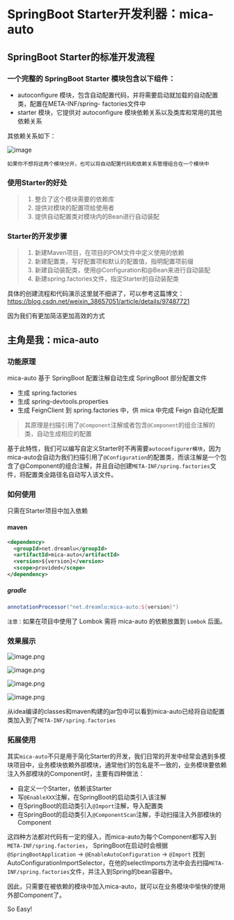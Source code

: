# SpringBoot Starter开发利器：mica-auto

## SpringBoot Starter的标准开发流程

### 一个完整的 SpringBoot Starter 模块包含以下组件：
- autoconfigure 模块，包含自动配置代码，并将需要启动就加载的自动配置类，配置在META-INF/spring- factories文件中
- starter 模块，它提供对 autoconfigure 模块依赖关系以及类库和常用的其他依赖关系

其依赖关系如下：  

![image](https://user-images.githubusercontent.com/46550155/127732500-e980c561-0cb0-4cfa-9bf6-fdc890c94f04.png)

`如果你不想将这两个模块分开，也可以将自动配置代码和依赖关系管理组合在一个模块中`

### 使用Starter的好处
> 1. 整合了这个模块需要的依赖库
> 2. 提供对模块的配置项给使用者
> 3. 提供自动配置类对模块内的Bean进行自动装配

### Starter的开发步骤
> 1. 新建Maven项目，在项目的POM文件中定义使用的依赖
> 2. 新建配置类，写好配置项和默认的配置值，指明配置项前缀
> 3. 新建自动装配类，使用@Configuration和@Bean来进行自动装配
> 4. 新建spring.factories文件，指定Starter的自动装配类

具体的创建流程和代码演示这里就不细讲了，可以参考这篇博文：https://blog.csdn.net/weixin_38657051/article/details/97487721

因为我们有更加简洁更加高效的方式

## 主角是我：mica-auto
### 功能原理
mica-auto 基于 SpringBoot 配置注解自动生成 SpringBoot 部分配置文件
- 生成 spring.factories
- 生成 spring-devtools.properties
- 生成 FeignClient 到 spring.factories 中，供 mica 中完成 Feign 自动化配置

> 其原理是扫描引用了`@Component`注解或者包含`@Component`的组合注解的类，自动生成相应的配置

基于此特性，我们可以编写自定义Starter时不再需要`autoconfigurer模块`，因为mica-auto会自动为我们扫描引用了`@Configuration`的配置类，而该注解是一个包含了@Component的组合注解，并且自动创建`META-INF/spring.factories`文件，将配置类全路径名自动写入该文件。

### 如何使用
只需在Starter项目中加入依赖
#### maven
```xml
<dependency>
  <groupId>net.dreamlu</groupId>
  <artifactId>mica-auto</artifactId>
  <version>${version}</version>
  <scope>provided</scope>
</dependency>
```
##### gradle
```gradle
annotationProcessor("net.dreamlu:mica-auto:${version}")
```
`注意：`如果在项目中使用了 Lombok 需将 mica-auto 的依赖放置到 `Lombok` 后面。

### 效果展示

![image.png](https://p3-juejin.byteimg.com/tos-cn-i-k3u1fbpfcp/c51c75568d734b6da795219a23e8a5ff~tplv-k3u1fbpfcp-watermark.image)

![image.png](https://p1-juejin.byteimg.com/tos-cn-i-k3u1fbpfcp/247612956f374050a45d58f91ffba299~tplv-k3u1fbpfcp-watermark.image)

![image.png](https://p1-juejin.byteimg.com/tos-cn-i-k3u1fbpfcp/890964706eb44a8abe29ef27024e7fee~tplv-k3u1fbpfcp-watermark.image)

![image.png](https://p3-juejin.byteimg.com/tos-cn-i-k3u1fbpfcp/8c25142854954ad996a959f6c3f290c3~tplv-k3u1fbpfcp-watermark.image)

从idea编译的classes和maven构建的jar包中可以看到mica-auto已经将自动配置类加入到了`META-INF/spring.factories`

### 拓展使用
其实`mica-auto`不只是用于简化Starter的开发，我们日常的开发中经常会遇到多模块项目中，业务模块依赖外部模块，通常他们的包名是不一致的，业务模块要依赖注入外部模块的Component时，主要有四种做法：

- 自定义一个Starter，依赖该Starter
- 写`@EnableXXX`注解，在SpringBoot的启动类引入该注解
- 在SpringBoot的启动类引入`@Import`注解，导入配置类
- 在SpringBoot的启动类引入`@ComponentScan`注解，手动扫描注入外部模块的Component

这四种方法都对代码有一定的侵入，而mica-auto为每个Component都写入到`META-INF/spring.factories`，
SpringBoot在启动时会根据`@SpringBootApplication` -> `@EnableAutoConfiguration` -> `@Import` 
找到AutoConfigurationImportSelector，在他的selectImports方法中会去扫描`META-INF/spring.factories`文件，并注入到Spring的bean容器中。

因此，只需要在被依赖的模块中加入mica-auto，就可以在业务模块中愉快的使用外部Component了。

So Easy!
